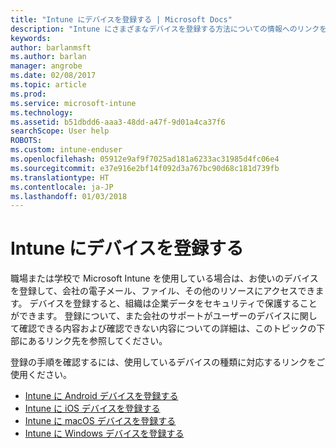 ```yaml
---
title: "Intune にデバイスを登録する | Microsoft Docs"
description: "Intune にさまざまなデバイスを登録する方法についての情報へのリンクを提供します"
keywords: 
author: barlanmsft
ms.author: barlan
manager: angrobe
ms.date: 02/08/2017
ms.topic: article
ms.prod: 
ms.service: microsoft-intune
ms.technology: 
ms.assetid: b51dbdd6-aaa3-48dd-a47f-9d01a4ca37f6
searchScope: User help
ROBOTS: 
ms.custom: intune-enduser
ms.openlocfilehash: 05912e9af9f7025ad181a6233ac31985d4fc06e4
ms.sourcegitcommit: e37e916e2bf14f092d3a767bc90d68c181d739fb
ms.translationtype: HT
ms.contentlocale: ja-JP
ms.lasthandoff: 01/03/2018
---
```

# <a name="enroll-your-device-in-intune"></a>Intune にデバイスを登録する

職場または学校で Microsoft Intune を使用している場合は、お使いのデバイスを登録して、会社の電子メール、ファイル、その他のリソースにアクセスできます。 デバイスを登録すると、組織は企業データをセキュリティで保護することができます。 登録について、また会社のサポートがユーザーのデバイスに関して確認できる内容および確認できない内容についての詳細は、このトピックの下部にあるリンク先を参照してください。

登録の手順を確認するには、使用しているデバイスの種類に対応するリンクをご使用ください。

- [Intune に Android デバイスを登録する](enroll-your-device-in-Intune-android.md)
- [Intune に iOS デバイスを登録する](enroll-your-device-in-intune-ios.md)
- [Intune に macOS デバイスを登録する](enroll-your-device-in-intune-macos.md)
- [Intune に Windows デバイスを登録する](enroll-your-device-in-intune-windows.md)
